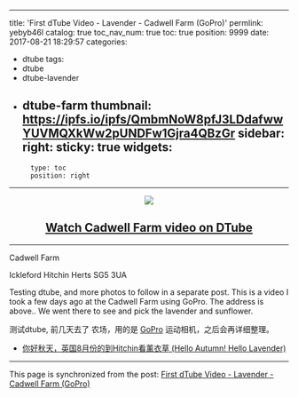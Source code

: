 
---
title: 'First dTube Video - Lavender - Cadwell Farm (GoPro)'
permlink: yebyb46l
catalog: true
toc_nav_num: true
toc: true
position: 9999
date: 2017-08-21 18:29:57
categories:
- dtube
tags:
- dtube
- dtube-lavender
- dtube-farm
thumbnail: https://ipfs.io/ipfs/QmbmNoW8pfJ3LDdafwwYUVMQXkWw2pUNDFw1Gjra4QBzGr
sidebar:
    right:
        sticky: true
widgets:
    -
        type: toc
        position: right
---


<center><a href='https://dtube.video/v/justyy/yebyb46l'><img src='https://ipfs.io/ipfs/QmbmNoW8pfJ3LDdafwwYUVMQXkWw2pUNDFw1Gjra4QBzGr'><h2>Watch Cadwell Farm video on DTube</h2></a></center><hr>Cadwell Farm

Ickleford
Hitchin
Herts
SG5 3UA

Testing dtube, and more photos to follow in a separate post. This is a video I took a few days ago at the Cadwell Farm using GoPro. The address is above..  We went there to see and pick the lavender and sunflower.


测试dtube, 前几天去了 农场，用的是 [GoPro](https://justyy.com/archives/4159) 运动相机，之后会再详细整理。

- [你好秋天，英国8月份的到Hitchin看薰衣草 (Hello Autumn! Hello Lavender)](https://steemit.com/cn/@justyy/8-hitchin)

- - -

This page is synchronized from the post: [First dTube Video - Lavender - Cadwell Farm (GoPro)](https://steemit.com/@justyy/yebyb46l)
